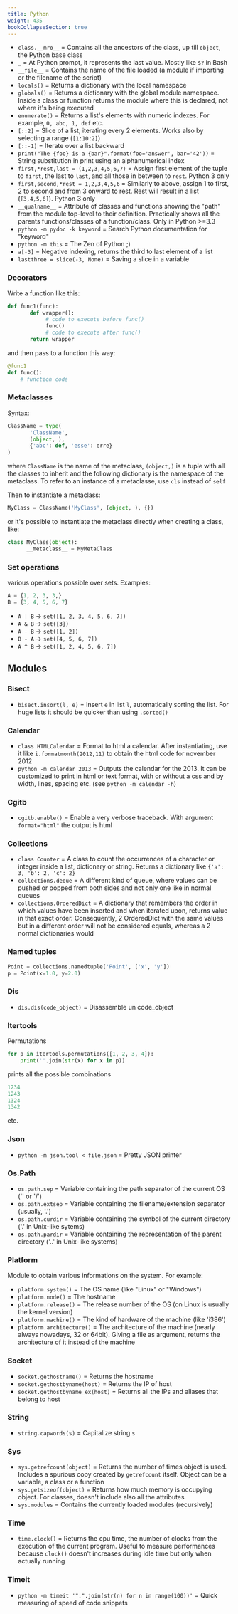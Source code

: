 ```yaml
---
title: Python
weight: 435
bookCollapseSection: true
---
```


* `class.__mro__` = Contains all the ancestors of the class, up till `object`, the Python base class
* `_` = At Python prompt, it represents the last value. Mostly like `$?` in Bash
* `__file__` = Contains the name of the file loaded (a module if importing or the filename of the script)
* `locals()` = Returns a dictionary with the local namespace
* `globals()` = Returns a dictionary with the global module namespace. Inside a class or function returns the module where this is declared, not where it's being executed
* `enumerate()` = Returns a list's elements with numeric indexes. For example, `0, abc, 1, def` etc.
* `[::2]` = Slice of a list, iterating every 2 elements. Works also by selecting a range (`[1:10:2]`)
* `[::-1]` = Iterate over a list backward
* `print("The {foo} is a {bar}".format(foo='answer', bar='42'))` = String substitution in print using an alphanumerical index
* `first,*rest,last = (1,2,3,4,5,6,7)` = Assign first element of the tuple to `first`, the last to `last`, and all those in between to `rest`. Python 3 only
* `first,second,*rest = 1,2,3,4,5,6` = Similarly to above, assign 1 to first, 2 to second and from 3 onward to rest. Rest will result in a list (`[3,4,5,6]`). Python 3 only
* `__qualname__` = Attribute of classes and functions showing the "path" from the module top-level to their definition. Practically shows all the parents functions/classes of a function/class. Only in Python >=3.3
* `python -m pydoc -k keyword` = Search Python documentation for "keyword"
* `python -m this` = The Zen of Python ;)
* `a[-3]` = Negative indexing, returns the third to last element of a list
* `lastthree = slice(-3, None)` = Saving a slice in a variable

### Decorators

Write a function like this:

```python
def func1(func):
	   def wrapper():
			# code to execute before func()
			func()
			# code to execute after func()
	   return wrapper
```

and then pass to a function this way:

```python
@func1
def func():
	# function code
```

### Metaclasses

Syntax:

```python
ClassName = type(
	   'ClassName',
	   (object, ),
	   {'abc': def, 'esse': erre}
)
```

where `ClassName` is the name of the metaclass, `(object,)` is a tuple with all the classes to inherit and the following dictionary is the namespace of the metaclass. To refer to an instance of a metaclasse, use `cls` instead of `self`

Then to instantiate a metaclass:

```python
MyClass = ClassName('MyClass', (object, ), {})
```

or it's possible to instantiate the metaclass directly when creating a class, like:

```python
class MyClass(object):
	  __metaclass__ = MyMetaClass
```

### Set operations

various operations possible over sets. Examples:

```python
A = {1, 2, 3, 3,}
B = {3, 4, 5, 6, 7}
```

* `A | B` -> `set([1, 2, 3, 4, 5, 6, 7])`
* `A & B` -> `set([3])`
* `A - B` -> `set([1, 2])`
* `B - A` -> `set([4, 5, 6, 7])`
* `A ^ B` -> `set([1, 2, 4, 5, 6, 7])`


## Modules

### Bisect

* `bisect.insort(l, e)` = Insert `e` in list `l`, automatically sorting the list. For huge lists it should be quicker than using `.sorted()`

### Calendar

* `class HTMLCalendar` = Format to html a calendar. After instantiating, use it like `i.formatmonth(2012,11)` to obtain the html code for november 2012
* `python -m calendar 2013` = Outputs the calendar for the 2013. It can be customized to print in html or text format, with or without a css and by width, lines, spacing etc. (see `python -m calendar -h`)

### Cgitb

* `cgitb.enable()` = Enable a very verbose traceback. With argument `format="html"` the output is html

### Collections

* `class Counter` = A class to count the occurrences of a character or integer inside a list, dictionary or string. Returns a dictionary like `{'a': 3, 'b': 2, 'c': 2}`
* `collections.deque` = A different kind of queue, where values can be pushed or popped from both sides and not only one like in normal queues
* `collections.OrderedDict` = A dictionary that remembers the order in which values have been inserted and when iterated upon, returns value in that exact order. Consequently, 2 OrderedDict with the same values but in a different order will not be considered equals, whereas a 2 normal dictionaries would

### Named tuples

```python
Point = collections.namedtuple('Point', ['x', 'y'])
p = Point(x=1.0, y=2.0)
```

### Dis

* `dis.dis(code_object)` = Disassemble un code\_object

### Itertools

Permutations

```python
for p in itertools.permutations([1, 2, 3, 4]):
	print(''.join(str(x) for x in p))
```

prints all the possible combinations
	
```python
1234
1243
1324
1342
```

etc.

### Json

* `python -m json.tool < file.json` = Pretty JSON printer

### Os.Path

* `os.path.sep` = Variable containing the path separator of the current OS ('\' or '/')
* `os.path.extsep` = Variable containing the filename/extension separator (usually, '.')
* `os.path.curdir` = Variable containing the symbol of the current directory ('.' in Unix-like sytems)
* `os.path.pardir` = Variable containing the representation of the parent directory ('..' in Unix-like systems)

### Platform

Module to obtain various informations on the system. For example:

* `platform.system()` = The OS name (like "Linux" or "Windows")
* `platform.node()` = The hostname
* `platform.release()` = The release number of the OS (on Linux is usually the kernel version)
* `platform.machine()` = The kind of hardware of the machine (like 'i386')
* `platform.architecture()` = The architecture of the machine (nearly always nowadays, 32 or 64bit). Giving a file as argument, returns the architecture of it instead of the machine

### Socket

* `socket.gethostname()` = Returns the hostname
* `socket.gethostbyname(host)` = Returns the IP of host
* `socket.gethostbyname_ex(host)` = Returns all the IPs and aliases that belong to host

### String

* `string.capwords(s)` = Capitalize string `s`

### Sys

* `sys.getrefcount(object)` = Returns the number of times object is used. Includes a spurious copy created by `getrefcount` itself. Object can be a variable, a class or a function
* `sys.getsizeof(object)` = Returns how much memory is occupying object. For classes, doesn't include also all the attributes
* `sys.modules` = Contains the currently loaded modules (recursively)

### Time

* `time.clock()` = Returns the cpu time, the number of clocks from the execution of the current program. Useful to measure performances because `clock()` doesn't increases during idle time but only when actually running

### Timeit

* `python -m timeit '".".join(str(n) for n in range(100))'` = Quick measuring of speed of code snippets
